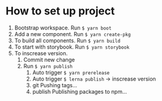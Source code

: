 # How to set up project

1. Bootstrap workspace. Run `$ yarn boot`
2. Add a new component. Run `$ yarn create-pkg`
3. To build all components. Run `$ yarn build`
4. To start with storybook. Run `$ yarn storybook`
5. To inscrease version.
   1. Commit new change
   2. Run `$ yarn publish`
      1. Auto trigger `$ yarn prerelease`
      2. Auto trigger `$ lerna publish` -> inscrease version
      3. git Pushing tags...
      4. publish Publishing packages to npm...
